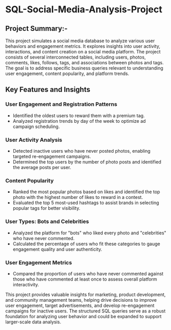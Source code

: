 # SQL-Social-Media-Analysis-Project

## Project Summary:-
This project simulates a social media database to analyze various user behaviors and engagement metrics. It explores insights into user activity, interactions, and content creation on a social media platform. The project consists of several interconnected tables, including users, photos, comments, likes, follows, tags, and associations between photos and tags. The goal is to address specific business queries relevant to understanding user engagement, content popularity, and platform trends.


## Key Features and Insights

### User Engagement and Registration Patterns
* Identified the oldest users to reward them with a premium tag.
* Analyzed registration trends by day of the week to optimize ad campaign scheduling.

### User Activity Analysis
* Detected inactive users who have never posted photos, enabling targeted re-engagement campaigns.
* Determined the top users by the number of photo posts and identified the average posts per user.

### Content Popularity
* Ranked the most popular photos based on likes and identified the top photo with the highest number of likes to reward in a contest.
* Evaluated the top 5 most-used hashtags to assist brands in selecting popular tags for better visibility.

### User Types: Bots and Celebrities
* Analyzed the platform for "bots" who liked every photo and "celebrities" who have never commented.
* Calculated the percentage of users who fit these categories to gauge engagement quality and user authenticity.

### User Engagement Metrics
* Compared the proportion of users who have never commented against those who have commented at least once to assess overall platform interactivity.

This project provides valuable insights for marketing, product development, and community management teams, helping drive decisions to improve user engagement, target advertisements, and develop re-engagement campaigns for inactive users. The structured SQL queries serve as a robust foundation for analyzing user behavior and could be expanded to support larger-scale data analysis.
